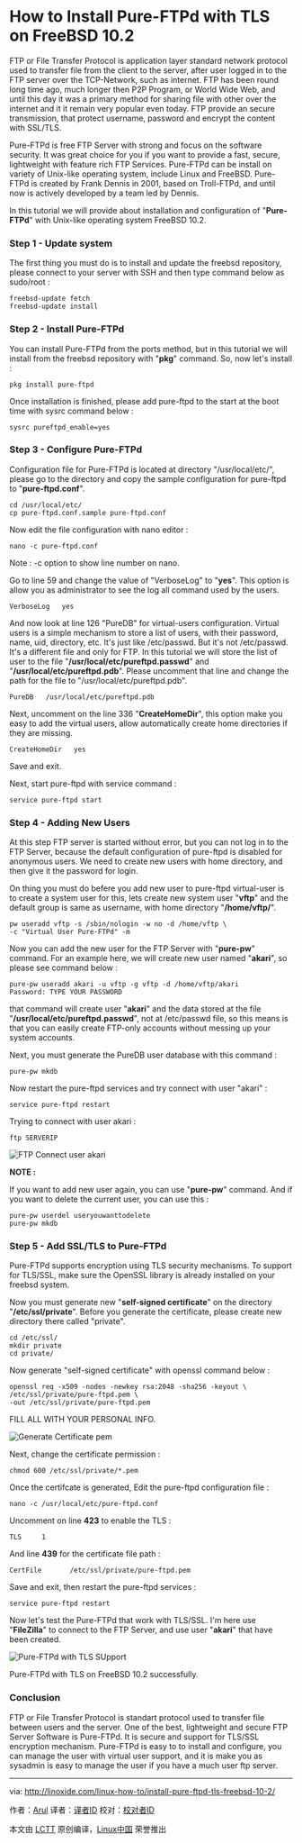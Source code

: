 How to Install Pure-FTPd with TLS on FreeBSD 10.2
================================================================================
FTP or File Transfer Protocol is application layer standard network protocol used to transfer file from the client to the server, after user logged in to the FTP server over the TCP-Network, such as internet. FTP has been round long time ago, much longer then P2P Program, or World Wide Web, and until this day it was a primary method for sharing file with other over the internet and it it remain very popular even today. FTP provide an secure transmission, that protect username, password and encrypt the content with SSL/TLS.

Pure-FTPd is free FTP Server with strong and focus on the software security. It was great choice for you if you want to provide a fast, secure, lightweight with feature rich FTP Services. Pure-FTPd can be install on variety of Unix-like operating system, include Linux and FreeBSD. Pure-FTPd is created by Frank Dennis in 2001, based on Troll-FTPd, and until now is actively developed by a team led by Dennis.

In this tutorial we will provide about installation and configuration of "**Pure-FTPd**" with Unix-like operating system FreeBSD 10.2.

### Step 1 - Update system ###

The first thing you must do is to install and update the freebsd repository, please connect to your server with SSH and then type command below as sudo/root :

    freebsd-update fetch
    freebsd-update install

### Step 2 - Install Pure-FTPd ###

You can install Pure-FTPd from the ports method, but in this tutorial we will install from the freebsd repository with "**pkg**" command. So, now let's install :

    pkg install pure-ftpd

Once installation is finished, please add pure-ftpd to the start at the boot time with sysrc command below :

    sysrc pureftpd_enable=yes

### Step 3 - Configure Pure-FTPd ###

Configuration file for Pure-FTPd is located at directory "/usr/local/etc/", please go to the directory and copy the sample configuration for pure-ftpd to "**pure-ftpd.conf**".

    cd /usr/local/etc/
    cp pure-ftpd.conf.sample pure-ftpd.conf

Now edit the file configuration with nano editor :

    nano -c pure-ftpd.conf

Note : -c option to show line number on nano.

Go to line 59 and change the value of "VerboseLog" to "**yes**". This option is allow you as administrator to see the log all command used by the users.

    VerboseLog   yes

And now look at line 126 "PureDB" for virtual-users configuration. Virtual users is a simple mechanism to store a list of users, with their password, name, uid, directory, etc. It's just like /etc/passwd. But it's not /etc/passwd. It's a different file and only for FTP. In this tutorial we will store the list of user to the file "**/usr/local/etc/pureftpd.passwd**" and "**/usr/local/etc/pureftpd.pdb**". Please uncomment that line and change the path for the file to "/usr/local/etc/pureftpd.pdb".

    PureDB   /usr/local/etc/pureftpd.pdb

Next, uncomment on the line 336 "**CreateHomeDir**", this option make you easy to add the virtual users, allow automatically create home directories if they are missing.

    CreateHomeDir   yes

Save and exit.

Next, start pure-ftpd with service command :

    service pure-ftpd start

### Step 4 - Adding New Users ###

At this step FTP server is started without error, but you can not log in to the FTP Server, because the default configuration of pure-ftpd is disabled for anonymous users. We need to create new users with home directory, and then give it the password for login.

On thing you must do befere you add new user to pure-ftpd virtual-user is to create a system user for this, lets create new system user "**vftp**" and the default group is same as username, with home directory "**/home/vftp/**".

    pw useradd vftp -s /sbin/nologin -w no -d /home/vftp \
    -c "Virtual User Pure-FTPd" -m

Now you can add the new user for the FTP Server with "**pure-pw**" command. For an example here, we will create new user named "**akari**", so please see command below :

    pure-pw useradd akari -u vftp -g vftp -d /home/vftp/akari
    Password: TYPE YOUR PASSWORD

that command will create user "**akari**" and the data stored at the file "**/usr/local/etc/pureftpd.passwd**", not at /etc/passwd file, so this means is that you can easily create FTP-only accounts without messing up your system accounts.

Next, you must generate the PureDB user database with this command :

    pure-pw mkdb

Now restart the pure-ftpd services and try connect with user "akari" :

    service pure-ftpd restart

Trying to connect with user akari :

    ftp SERVERIP

![FTP Connect user akari](http://blog.linoxide.com/wp-content/uploads/2015/10/FTP-Connect-user-akari.png)

**NOTE :**

If you want to add new user again, you can use "**pure-pw**" command. And if you want to delete the current user, you can use this :

    pure-pw userdel useryouwanttodelete
    pure-pw mkdb

### Step 5 - Add SSL/TLS to Pure-FTPd ###

Pure-FTPd supports encryption using TLS security mechanisms. To support for TLS/SSL, make sure the OpenSSL library is already installed on your freebsd system.

Now you must generate new "**self-signed certificate**" on the directory "**/etc/ssl/private**". Before you generate the certificate, please create new directory there called "private".

    cd /etc/ssl/
    mkdir private
    cd private/

Now generate "self-signed certificate" with openssl command below :

    openssl req -x509 -nodes -newkey rsa:2048 -sha256 -keyout \
    /etc/ssl/private/pure-ftpd.pem \
    -out /etc/ssl/private/pure-ftpd.pem

FILL ALL WITH YOUR PERSONAL INFO.

![Generate Certificate pem](http://blog.linoxide.com/wp-content/uploads/2015/10/Generate-Certificate-pem.png)

Next, change the certificate permission :

    chmod 600 /etc/ssl/private/*.pem

Once the certifcate is generated, Edit the pure-ftpd configuration file :

    nano -c /usr/local/etc/pure-ftpd.conf

Uncomment on line **423** to enable the TLS :

    TLS     1

And line **439** for the certificate file path :

    CertFile       /etc/ssl/private/pure-ftpd.pem

Save and exit, then restart the pure-ftpd services :

    service pure-ftpd restart

Now let's test the Pure-FTPd that work with TLS/SSL. I'm here use "**FileZilla**" to connect to the FTP Server, and use user "**akari**" that have been created.

![Pure-FTPd with TLS SUpport](http://blog.linoxide.com/wp-content/uploads/2015/10/Pure-FTPd-with-TLS-SUpport.png)

Pure-FTPd with TLS on FreeBSD 10.2 successfully.

### Conclusion ###

FTP or File Transfer Protocol is standart protocol used to transfer file between users and the server. One of the best, lightweight and secure FTP Server Software is Pure-FTPd. It is secure and support for TLS/SSL encryption mechanism. Pure-FTPd is easy to to install and configure, you can manage the user with virtual user support, and it is make you as sysadmin is easy to manage the user if you have a much user ftp server.

--------------------------------------------------------------------------------

via: http://linoxide.com/linux-how-to/install-pure-ftpd-tls-freebsd-10-2/

作者：[Arul][a]
译者：[译者ID](https://github.com/译者ID)
校对：[校对者ID](https://github.com/校对者ID)

本文由 [LCTT](https://github.com/LCTT/TranslateProject) 原创编译，[Linux中国](https://linux.cn/) 荣誉推出

[a]:http://linoxide.com/author/arulm/